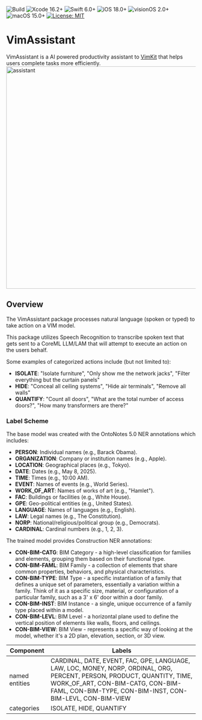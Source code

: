 ![Build](https://github.com/codefiesta/VimAssistant/actions/workflows/swift.yml/badge.svg)
![Xcode 16.2+](https://img.shields.io/badge/Xcode-16.2%2B-gold.svg)
![Swift 6.0+](https://img.shields.io/badge/Swift-6.0%2B-tomato.svg)
![iOS 18.0+](https://img.shields.io/badge/iOS-18.0%2B-crimson.svg)
![visionOS 2.0+](https://img.shields.io/badge/visionOS-2.0%2B-magenta.svg)
![macOS 15.0+](https://img.shields.io/badge/macOS-15.0%2B-skyblue.svg)
[![License: MIT](https://img.shields.io/badge/License-MIT-indigo.svg)](https://opensource.org/licenses/MIT)

# VimAssistant
VimAssistant is a AI powered productivity assistant to [VimKit](https://github.com/codefiesta/VimKit) that helps users complete tasks more efficiently.
<img width="590" alt="assistant" src="https://github.com/user-attachments/assets/ae438be8-b39c-435d-be0c-365443f4fe4e" />

## Overview
The VimAssistant package processes natural language (spoken or typed) to take action on a VIM model.

This package utilizes Speech Recognition to transcribe spoken text that gets sent to a CoreML LLM/LAM that will attempt to execute an action on the users behalf.

Some examples of categorized actions include (but not limited to):

* **ISOLATE**: "Isolate furniture", "Only show me the network jacks", "Filter everything but the curtain panels"
* **HIDE**: "Conceal all ceiling systems", "Hide air terminals", "Remove all walls"
* **QUANTIFY**: "Count all doors", "What are the total number of access doors?", "How many transformers are there?"

### Label Scheme
The base model was created with the OntoNotes 5.0 NER annotations which includes:

* **PERSON**: Individual names (e.g., Barack Obama).
* **ORGANIZATION**: Company or institution names (e.g., Apple).
* **LOCATION**: Geographical places (e.g., Tokyo).
* **DATE**: Dates (e.g., May 8, 2025).
* **TIME**: Times (e.g., 10:00 AM).
* **EVENT**: Names of events (e.g., World Series).
* **WORK\_OF\_ART**: Names of works of art (e.g., "Hamlet").
* **FAC**: Buildings or facilities (e.g., White House).
* **GPE**: Geo-political entities (e.g., United States).
* **LANGUAGE**: Names of languages (e.g., English).
* **LAW**: Legal names (e.g., The Constitution).
* **NORP**: National/religious/political group (e.g., Democrats).
* **CARDINAL**: Cardinal numbers (e.g., 1, 2, 3).

The trained model provides Construction NER annotations:

* **CON-BIM-CATG**: BIM Category - a high-level classification for families and elements, grouping them based on their functional type.
* **CON-BIM-FAML**: BIM Family - a collection of elements that share common properties, behaviors, and physical characteristics.
* **CON-BIM-TYPE**: BIM Type - a specific instantiation of a family that defines a unique set of parameters, essentially a variation within a family. Think of it as a specific size, material, or configuration of a particular family, such as a 3' x 6' door within a door family.
* **CON-BIM-INST**: BIM Instance - a single, unique occurrence of a family type placed within a model.
* **CON-BIM-LEVL**: BIM Level - a horizontal  plane used to define the vertical position of elements like walls, floors, and ceilings.
* **CON-BIM-VIEW**: BIM View - represents a specific way of looking at the model, whether it's a 2D plan, elevation, section, or 3D view.



| Component    | Labels |
| -------- | ------- |
| named entities  | CARDINAL, DATE, EVENT, FAC, GPE, LANGUAGE, LAW, LOC, MONEY, NORP, ORDINAL, ORG, PERCENT, PERSON, PRODUCT, QUANTITY, TIME, WORK_OF_ART, CON-BIM-CATG, CON-BIM-FAML, CON-BIM-TYPE, CON-BIM-INST, CON-BIM-LEVL, CON-BIM-VIEW |
| categories | ISOLATE, HIDE, QUANTIFY |
